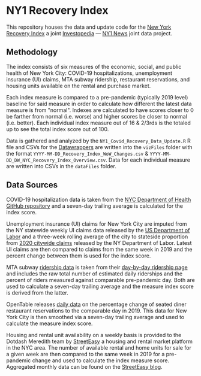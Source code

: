 # NY1 Recovery Index

This repository houses the data and update code for the [New York Recovery Index](https://www.investopedia.com/new-york-city-nyc-economic-recovery-index-5072042) a joint [Investopedia](https://www.investopedia.com/) — [NY1 News](https://www.ny1.com/nyc/all-boroughs) joint data project.

## Methodology

The index consists of six measures of the economic, social, and public health of New York City: COVID-19 hospitalizations, unemployment insurance (UI) claims, MTA subway ridership, restaurant reservations, and housing units available on the rental and purchase market.

Each index measure is compared to a pre-pandemic (typically 2019 level) baseline for said measure in order to calculate how different the latest data measure is from "normal". Indexes are calculated to have scores closer to 0 be farther from normal (i.e. worse) and higher scores be closer to normal (i.e. better). Each individual index measure out of 16 & 2/3rds is the totaled up to see the total index score out of 100. 

Data is gathered and analyzed by the `NY1_Covid_Recovery_Data_Update.R` R file and  CSVs for the [Datawrappers]() are written into the `vizFiles` folder with the format `YYYY-MM-DD_Recovery_Index_WoW_Changes.csv` & `YYYY-MM-DD_DW_NYC_Recovery_Index_Overview.csv`. Data for each individual measure are written into CSVs in the `dataFiles` folder.

## Data Sources

COVID-19 hospitalization data is taken from the [NYC Department of Health GitHub repository](https://github.com/nychealth/coronavirus-data) and a seven-day trailing average is calculated for the index score.

Unemployment insurance (UI) claims for New York City are imputed from the NY statewide weekly UI claims data released by the [US Department of Labor](https://oui.doleta.gov/unemploy/claims.asp) and a three-week rolling average of the city to stateside proportion from [2020 citywide claims](https://dol.ny.gov/statistics-weekly-claims-and-benefits-report) released by the NY Department of Labor. Latest UI claims are then compared to claims from the same week in 2019 and the percent change between them is used for the index score.

MTA subway [ridership data]("https://new.mta.info/document/20441) is taken from their [day-by-day ridership page](https://new.mta.info/coronavirus/ridership) and includes the raw total number of estimated daily riderships and the percent of riders measured against comparable pre-pandemic day. Both are used to calculate a seven-day trailing average and the measure index score is derived from the latter.

OpenTable releases [daily data](https://www.opentable.com/state-of-industry) on the percentage change of seated diner restaurant reservations to the comparable day in 2019. This data for New York City is then smoothed via a seven-day trailing average and used to calculate the measure index score.

Housing and rental unit availability on a weekly basis is provided to the Dotdash Meredith team by [StreetEasy](https://streeteasy.com/) a housing and rental market platform in the NYC area. The number of available rental and home units for sale for a given week are then compared to the same week in 2019 for a pre-pandemic change and used to calculate the index measure score. Aggregated monthly data can be found on the [StreetEasy blog](https://streeteasy.com/blog/data-dashboard/).